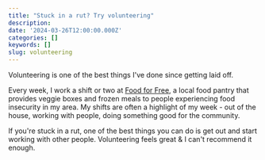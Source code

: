 ```yaml
---
title: "Stuck in a rut? Try volunteering"
description:
date: '2024-03-26T12:00:00.000Z'
categories: []
keywords: []
slug: volunteering
---
```


Volunteering is one of the best things I've done since getting laid off.

Every week, I work a shift or two at [Food for Free](https://foodforfree.org/), a local food pantry that provides veggie boxes and frozen meals to people experiencing food insecurity in my area. My shifts are often a highlight of my week - out of the house, working with people, doing something good for the community.

If you're stuck in a rut, one of the best things you can do is get out and start working with other people. Volunteering feels great & I can't recommend it enough.
